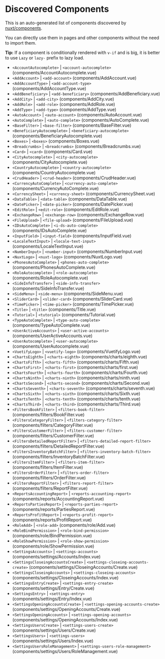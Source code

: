 # Discovered Components

This is an auto-generated list of components discovered by [nuxt/components](https://github.com/nuxt/components).

You can directly use them in pages and other components without the need to import them.

**Tip:** If a component is conditionally rendered with `v-if` and is big, it is better to use `Lazy` or `lazy-` prefix to lazy load.

- `<AccountAutocomplete>` | `<account-autocomplete>` (components/AccountAutocomplete.vue)
- `<AddAccount>` | `<add-account>` (components/AddAccount.vue)
- `<AddAccountType>` | `<add-account-type>` (components/AddAccountType.vue)
- `<AddBeneficiary>` | `<add-beneficiary>` (components/AddBeneficiary.vue)
- `<AddCity>` | `<add-city>` (components/AddCity.vue)
- `<AddRole>` | `<add-role>` (components/AddRole.vue)
- `<AddType>` | `<add-type>` (components/AddType.vue)
- `<AutoAccount>` | `<auto-account>` (components/AutoAccount.vue)
- `<AutoComplete>` | `<auto-complete>` (components/AutoComplete.vue)
- `<BaseFilter>` | `<base-filter>` (components/BaseFilter.vue)
- `<BeneficiaryAutocomplete>` | `<beneficiary-autocomplete>` (components/BeneficiaryAutocomplete.vue)
- `<Boxes>` | `<boxes>` (components/Boxes.vue)
- `<Breadcrumbs>` | `<breadcrumbs>` (components/Breadcrumbs.vue)
- `<Card>` | `<card>` (components/Card.vue)
- `<CityAutocomplete>` | `<city-autocomplete>` (components/CityAutocomplete.vue)
- `<CountryAutocomplete>` | `<country-autocomplete>` (components/CountryAutocomplete.vue)
- `<CrudHeader>` | `<crud-header>` (components/CrudHeader.vue)
- `<CurrencyAutoComplete>` | `<currency-auto-complete>` (components/CurrencyAutoComplete.vue)
- `<CurrencySheet>` | `<currency-sheet>` (components/CurrencySheet.vue)
- `<DataTable>` | `<data-table>` (components/DataTable.vue)
- `<DatePicker>` | `<date-picker>` (components/DatePicker.vue)
- `<EditRole>` | `<edit-role>` (components/EditRole.vue)
- `<ExchangeRow>` | `<exchange-row>` (components/ExchangeRow.vue)
- `<FileUpload>` | `<file-upload>` (components/FileUpload.vue)
- `<IDsAutoComplete>` | `<i-ds-auto-complete>` (components/IDsAutoComplete.vue)
- `<InputField>` | `<input-field>` (components/InputField.vue)
- `<LocaleTextInput>` | `<locale-text-input>` (components/LocaleTextInput.vue)
- `<NumberInput>` | `<number-input>` (components/NumberInput.vue)
- `<NuxtLogo>` | `<nuxt-logo>` (components/NuxtLogo.vue)
- `<PhonesAutoComplete>` | `<phones-auto-complete>` (components/PhonesAutoComplete.vue)
- `<RoleAutocomplete>` | `<role-autocomplete>` (components/RoleAutocomplete.vue)
- `<SideInfoTransfer>` | `<side-info-transfer>` (components/SideInfoTransfer.vue)
- `<SideMenu>` | `<side-menu>` (components/SideMenu.vue)
- `<SliderCard>` | `<slider-card>` (components/SliderCard.vue)
- `<TimePicker>` | `<time-picker>` (components/TimePicker.vue)
- `<Title>` | `<title>` (components/Title.vue)
- `<Tutorial>` | `<tutorial>` (components/Tutorial.vue)
- `<TypeAutoComplete>` | `<type-auto-complete>` (components/TypeAutoComplete.vue)
- `<UserActiveAccounts>` | `<user-active-accounts>` (components/UserActiveAccounts.vue)
- `<UserAutocomplete>` | `<user-autocomplete>` (components/UserAutocomplete.vue)
- `<VuetifyLogo>` | `<vuetify-logo>` (components/VuetifyLogo.vue)
- `<ChartsEighth>` | `<charts-eighth>` (components/charts/eighth.vue)
- `<ChartsFifth>` | `<charts-fifth>` (components/charts/Fifth.vue)
- `<ChartsFirst>` | `<charts-first>` (components/charts/first.vue)
- `<ChartsFourth>` | `<charts-fourth>` (components/charts/Fourth.vue)
- `<ChartsNinth>` | `<charts-ninth>` (components/charts/ninth.vue)
- `<ChartsSecond>` | `<charts-second>` (components/charts/Second.vue)
- `<ChartsSeventh>` | `<charts-seventh>` (components/charts/seventh.vue)
- `<ChartsSixth>` | `<charts-sixth>` (components/charts/Sixth.vue)
- `<ChartsTenth>` | `<charts-tenth>` (components/charts/tenth.vue)
- `<ChartsThird>` | `<charts-third>` (components/charts/Third.vue)
- `<FiltersBookFilter>` | `<filters-book-filter>` (components/filters/BookFilter.vue)
- `<FiltersCategoryFilter>` | `<filters-category-filter>` (components/filters/CategoryFilter.vue)
- `<FiltersCustomerFilter>` | `<filters-customer-filter>` (components/filters/CustomerFilter.vue)
- `<FiltersDetailedReportFilter>` | `<filters-detailed-report-filter>` (components/filters/DetailedReportFilter.vue)
- `<FiltersInventoryBatchFilter>` | `<filters-inventory-batch-filter>` (components/filters/InventoryBatchFilter.vue)
- `<FiltersItemFilter>` | `<filters-item-filter>` (components/filters/ItemFilter.vue)
- `<FiltersOrderFilter>` | `<filters-order-filter>` (components/filters/OrderFilter.vue)
- `<FiltersReportFilter>` | `<filters-report-filter>` (components/filters/ReportFilter.vue)
- `<ReportsAccountingReport>` | `<reports-accounting-report>` (components/reports/AccountingReport.vue)
- `<ReportsPartiesReport>` | `<reports-parties-report>` (components/reports/PartiesReport.vue)
- `<ReportsProfitReport>` | `<reports-profit-report>` (components/reports/ProfitReport.vue)
- `<RoleAdd>` | `<role-add>` (components/role/Add.vue)
- `<RoleBindPermission>` | `<role-bind-permission>` (components/role/BindPermission.vue)
- `<RoleShowPermission>` | `<role-show-permission>` (components/role/ShowPermission.vue)
- `<SettingsAccounts>` | `<settings-accounts>` (components/settings/Accounts/Index.vue)
- `<SettingsCloseingAccountsCreate>` | `<settings-closeing-accounts-create>` (components/settings/CloseingAccounts/Create.vue)
- `<SettingsCloseingAccounts>` | `<settings-closeing-accounts>` (components/settings/CloseingAccounts/Index.vue)
- `<SettingsEntryCreate>` | `<settings-entry-create>` (components/settings/Entry/Create.vue)
- `<SettingsEntry>` | `<settings-entry>` (components/settings/Entry/Index.vue)
- `<SettingsOpeningAccountsCreate>` | `<settings-opening-accounts-create>` (components/settings/OpeningAccounts/Create.vue)
- `<SettingsOpeningAccounts>` | `<settings-opening-accounts>` (components/settings/OpeningAccounts/Index.vue)
- `<SettingsUsersCreate>` | `<settings-users-create>` (components/settings/Users/Create.vue)
- `<SettingsUsers>` | `<settings-users>` (components/settings/Users/Index.vue)
- `<SettingsUsersRoleManagement>` | `<settings-users-role-management>` (components/settings/Users/RoleManagement.vue)
